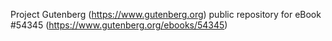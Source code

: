 Project Gutenberg (https://www.gutenberg.org) public repository for
eBook #54345 (https://www.gutenberg.org/ebooks/54345)
